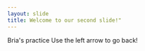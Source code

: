 ```yaml
---
layout: slide
title: Welcome to our second slide!"
---
```

Bria's practice
Use the left arrow to go back!
